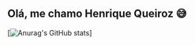 ## Olá, me chamo Henrique Queiroz 😅

[![Anurag's GitHub stats](https://github-readme-stats.vercel.app/api?username=henriquequeiroz18&show_icons=true&theme=radical)]
